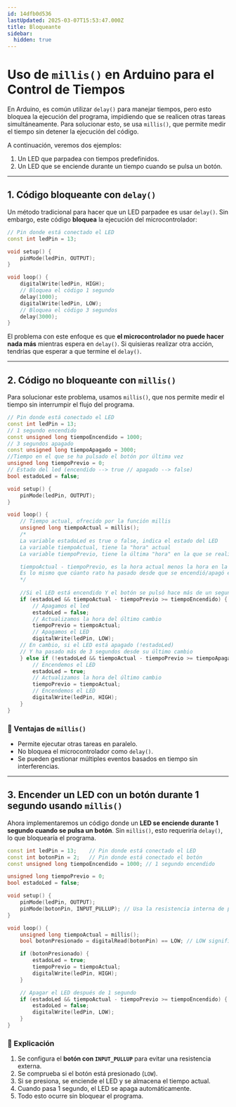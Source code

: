 ```yaml
---
id: 14dfb0d536
lastUpdated: 2025-03-07T15:53:47.000Z
title: Bloqueante
sidebar:
  hidden: true
---
```

# Uso de `millis()` en Arduino para el Control de Tiempos

En Arduino, es común utilizar `delay()` para manejar tiempos, pero esto bloquea la ejecución del programa, impidiendo que se realicen otras tareas simultáneamente. Para solucionar esto, se usa `millis()`, que permite medir el tiempo sin detener la ejecución del código.

A continuación, veremos dos ejemplos:

1.  Un LED que parpadea con tiempos predefinidos.
2.  Un LED que se enciende durante un tiempo cuando se pulsa un botón.

----------

## 1. Código bloqueante con `delay()`

Un método tradicional para hacer que un LED parpadee es usar `delay()`. Sin embargo, este código **bloquea** la ejecución del microcontrolador:

```cpp
// Pin donde está conectado el LED
const int ledPin = 13;

void setup() {
    pinMode(ledPin, OUTPUT);
}

void loop() {
    digitalWrite(ledPin, HIGH);
    // Bloquea el código 1 segundo
    delay(1000);
    digitalWrite(ledPin, LOW);
    // Bloquea el código 3 segundos
    delay(3000);
}
```

El problema con este enfoque es que **el microcontrolador no puede hacer nada más** mientras espera en `delay()`. Si quisieras realizar otra acción, tendrías que esperar a que termine el `delay()`.

----------

## 2. Código no bloqueante con `millis()`

Para solucionar este problema, usamos `millis()`, que nos permite medir el tiempo sin interrumpir el flujo del programa.

```cpp
// Pin donde está conectado el LED
const int ledPin = 13;
// 1 segundo encendido
const unsigned long tiempoEncendido = 1000;
// 3 segundos apagado
const unsigned long tiempoApagado = 3000;
//Tiempo en el que se ha pulsado el botón por última vez
unsigned long tiempoPrevio = 0;
// Estado del led (encendido --> true // apagado --> false)
bool estadoLed = false;

void setup() {
    pinMode(ledPin, OUTPUT);
}

void loop() {
	// Tiempo actual, ofrecido por la función millis
    unsigned long tiempoActual = millis();
	/*
	La variable estadoLed es true o false, indica el estado del LED
	La variable tiempoActual, tiene la "hora" actual
	La variable tiempoPrevio, tiene la última "hora" en la que se realizó una acción (encender o apagar el LED)

	tiempoActual - tiempoPrevio, es la hora actual menos la hora en la que se encendió o apagó el led por última vez.
	Es lo mismo que cúanto rato ha pasado desde que se encendió/apagó el LED por última vez.
	*/
	
	//Si el LED está encendido Y el botón se pulsó hace más de un segundo...
    if (estadoLed && tiempoActual - tiempoPrevio >= tiempoEncendido) {
	    // Apagamos el led
        estadoLed = false;
        // Actualizamos la hora del último cambio
        tiempoPrevio = tiempoActual;
        // Apagamos el LED
        digitalWrite(ledPin, LOW);
    // En cambio, si el LED está apagado (!estadoLed)
    // Y ha pasado más de 3 segundos desde su último cambio
    } else if (!estadoLed && tiempoActual - tiempoPrevio >= tiempoApagado) {
	    // Encendemos el LED
        estadoLed = true;
        // Actualizamos la hora del último cambio
        tiempoPrevio = tiempoActual;
        // Encendemos el LED
        digitalWrite(ledPin, HIGH);
    }
}

```

### 🔹 Ventajas de `millis()`

-   Permite ejecutar otras tareas en paralelo.
-   No bloquea el microcontrolador como `delay()`.
-   Se pueden gestionar múltiples eventos basados en tiempo sin interferencias.

----------

## 3. Encender un LED con un botón durante 1 segundo usando `millis()`

Ahora implementaremos un código donde un **LED se enciende durante 1 segundo cuando se pulsa un botón**. Sin `millis()`, esto requeriría `delay()`, lo que bloquearía el programa.

```cpp
const int ledPin = 13;    // Pin donde está conectado el LED
const int botonPin = 2;   // Pin donde está conectado el botón
const unsigned long tiempoEncendido = 1000; // 1 segundo encendido

unsigned long tiempoPrevio = 0;
bool estadoLed = false;

void setup() {
    pinMode(ledPin, OUTPUT);
    pinMode(botonPin, INPUT_PULLUP); // Usa la resistencia interna de pull-up
}

void loop() {
    unsigned long tiempoActual = millis();
    bool botonPresionado = digitalRead(botonPin) == LOW; // LOW significa que el botón está presionado

    if (botonPresionado) {
        estadoLed = true;
        tiempoPrevio = tiempoActual;
        digitalWrite(ledPin, HIGH);
    }

    // Apagar el LED después de 1 segundo
    if (estadoLed && tiempoActual - tiempoPrevio >= tiempoEncendido) {
        estadoLed = false;
        digitalWrite(ledPin, LOW);
    }
}

```

### 🔹 Explicación

1.  Se configura el **botón con `INPUT_PULLUP`** para evitar una resistencia externa.
2.  Se comprueba si el botón está presionado (`LOW`).
3.  Si se presiona, se enciende el LED y se almacena el tiempo actual.
4.  Cuando pasa 1 segundo, el LED se apaga automáticamente.
5.  Todo esto ocurre sin bloquear el programa.

<!--stackedit_data:
eyJoaXN0b3J5IjpbLTE3OTkxMTE3MThdfQ==
-->
